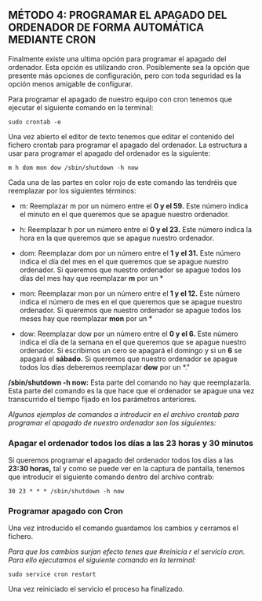 ## MÉTODO 4: PROGRAMAR EL APAGADO DEL ORDENADOR DE FORMA AUTOMÁTICA MEDIANTE CRON
Finalmente existe una ultima opción para programar el apagado del ordenador. Esta opción es utilizando cron. Posiblemente sea la opción que presente más opciones de configuración, pero con toda seguridad es la opción menos amigable de configurar.

Para programar el apagado de nuestro equipo con cron tenemos que ejecutar el siguiente comando en la terminal:

    sudo crontab -e
    
Una vez abierto el editor de texto tenemos que editar el contenido del fichero crontab para programar el apagado del ordenador. La estructura a usar para programar el apagado del ordenador es la siguiente:

    m h dom mon dow /sbin/shutdown -h now

Cada una de las partes en color rojo de este comando las tendréis que reemplazar por los siguientes términos:

* m: Reemplazar m por un número entre el **0 y el 59.** Este número indica el minuto en el que queremos que se apague nuestro ordenador.

* h: Reemplazar h por un número entre el **0 y el 23.** Este número indica la hora en la que queremos que se apague nuestro ordenador.

* dom: Reemplazar dom por un número entre el **1 y el 31.** Este número indica el día del mes en el que queremos que se apague nuestro ordenador. Si queremos que nuestro ordenador se apague todos los días del mes hay que reemplazar **m** por un *

* mon: Reemplazar mon por un número entre el **1 y el 12.** Este número indica el número de mes en el que queremos que se apague nuestro ordenador. Si queremos que nuestro ordenador se apague todos los meses hay que reemplazar **mon** por un *

* dow: Reemplazar dow por un número entre el **0 y el 6.** Este número indica el día de la semana en el que queremos que se apague nuestro ordenador. Si escribimos un cero se apagará el domingo y si un **6** se apagará el **sábado.** Si queremos que nuestro ordenador se apague todos los días deberemos reemplazar **dow** por un *."

**/sbin/shutdown -h now:** Esta parte del comando no hay que reemplazarla. Esta parte del comando es la que hace que el ordenador se apague una vez transcurrido el tiempo fijado en los parámetros anteriores.

*Algunos ejemplos de comandos a introducir en el archivo crontab para programar el apagado de nuestro ordenador son los siguientes:*

### Apagar el ordenador todos los días a las 23 horas y 30 minutos
Si queremos programar el apagado del ordenador todos los días a las **23:30 horas,** tal y como se puede ver en la captura de pantalla, tenemos que introducir el siguiente comando dentro del archivo contrab:

    30 23 * * * /sbin/shutdown -h now

### Programar apagado con Cron

Una vez introducido el comando guardamos los cambios y cerramos el fichero.

*Para que los cambios surjan efecto tenes que #reinicia r el servicio cron. Para ello ejecutamos el siguiente comando en la terminal:*

    sudo service cron restart

Una vez reiniciado el servicio el proceso ha finalizado.